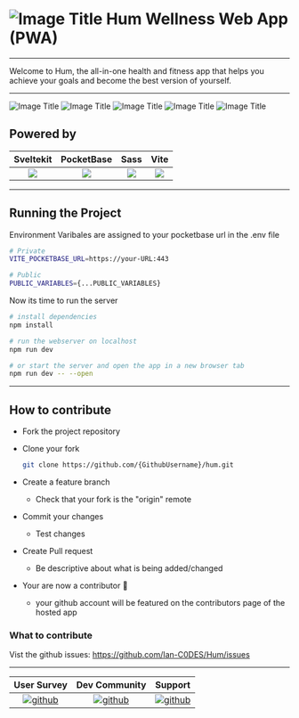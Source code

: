 # ![Image Title](https://i.imgur.com/zBSRs0Y.png#flow) **Hum Wellness Web App (PWA)**

---

Welcome to Hum, the all-in-one health and fitness app that helps you achieve your goals and become the best version of yourself.
<br clear="left"/>

---

![Image Title](https://i.imgur.com/XNnGCQJ.png)
![Image Title](https://i.imgur.com/XkbcPEK.png)
![Image Title](https://i.imgur.com/IFK0i0D.png)
![Image Title](https://i.imgur.com/mCsbpm2.png)
![Image Title](https://i.imgur.com/gc7lR2x.png)

## Powered by

|                                        Sveltekit                                        |                 PocketBase                 |                             Sass                              |               Vite               |
| :-------------------------------------------------------------------------------------: | :----------------------------------------: | :-----------------------------------------------------------: | :------------------------------: |
| ![](https://kit.svelte.dev/_app/immutable/assets/svelte-kit-machine.93687d2d.avif#left) | ![](https://pocketbase.io/images/logo.svg) | ![](https://sass-lang.com/assets/img/logos/logo-b6e1ef6e.svg) | ![](https://vitejs.dev/logo.svg) |

---

## Running the Project

Environment Varibales are assigned to your pocketbase url in the .env file

```bash
# Private
VITE_POCKETBASE_URL=https://your-URL:443

# Public
PUBLIC_VARIABLES={...PUBLIC_VARIABLES}
```

Now its time to run the server

```bash
# install dependencies
npm install

# run the webserver on localhost
npm run dev

# or start the server and open the app in a new browser tab
npm run dev -- --open
```

---

## How to contribute

- Fork the project repository

- Clone your fork
  ```bash
  git clone https://github.com/{GithubUsername}/hum.git
  ```
- Create a feature branch
  - Check that your fork is the "origin" remote
- Commit your changes
  - Test changes
- Create Pull request
  - Be descriptive about what is being added/changed
- Your are now a contributor 🥳
  - your github account will be featured on the contributors page of the hosted app

### What to contribute

Vist the github issues: https://github.com/Ian-C0DES/Hum/issues

---

|                   User Survey                   |                  Dev Community                  |                     Support                     |
| :---------------------------------------------: | :---------------------------------------------: | :---------------------------------------------: |
| [![github](https://i.imgur.com/EyxIveY.png)][1] | [![github](https://i.imgur.com/V1stnWb.png)][2] | [![github](https://i.imgur.com/1EXoSWf.png)][3] |

[1]: https://docs.google.com/forms/d/e/1FAIpQLSeRZmOAp1KQqm9s8Qt6QD2I03wIZQ-chXQ8XP1vjlDK2fU7Fg/viewform?usp=sf_link
[2]: https://discord.gg/uJejbCuVaW
[3]: mailto:iandowlatkhah@gmail.com

